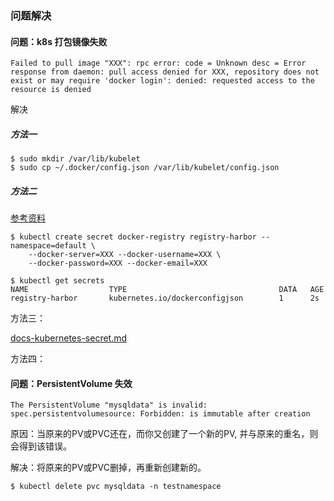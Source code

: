 ### 问题解决

#### 问题：k8s 打包镜像失败

```
Failed to pull image "XXX": rpc error: code = Unknown desc = Error response from daemon: pull access denied for XXX, repository does not exist or may require 'docker login': denied: requested access to the resource is denied
```

解决

##### 方法一

```
$ sudo mkdir /var/lib/kubelet
$ sudo cp ~/.docker/config.json /var/lib/kubelet/config.json
```

##### 方法二

[参考资料](https://kubernetes.io/docs/concepts/containers/images/#configuring-nodes-to-authenticate-to-a-private-repository)

```
$ kubectl create secret docker-registry registry-harbor --namespace=default \
    --docker-server=XXX --docker-username=XXX \
    --docker-password=XXX --docker-email=XXX
    
$ kubectl get secrets
NAME                  TYPE                                  DATA   AGE
registry-harbor       kubernetes.io/dockerconfigjson        1      2s
```

方法三：

[docs-kubernetes-secret.md](docs-kubernetes-secret.md)

方法四：



#### 问题：PersistentVolume 失效

```
The PersistentVolume "mysqldata" is invalid: spec.persistentvolumesource: Forbidden: is immutable after creation
```

原因：当原来的PV或PVC还在，而你又创建了一个新的PV, 并与原来的重名，则会得到该错误。

解决：将原来的PV或PVC删掉，再重新创建新的。

```
$ kubectl delete pvc mysqldata -n testnamespace
```



